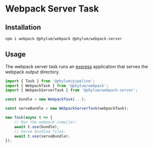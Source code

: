 # Webpack Server Task

## Installation
```bash
npm i webpack @phylum/webpack @phylum/webpack-server
```

## Usage
The webpack server task runs an [express](https://expressjs.com/) application that serves the webpack output directory.

```ts
import { Task } from '@phylum/pipeline';
import { WebpackTask } from '@phylum/webpack';
import { WebpackServerTask } from '@phylum/webpack-server';

const bundle = new WebpackTask(...);

const serveBundle = new WebpackServerTask(webpackTask);

new Task(async t => {
	// Run the webpack compiler:
	await t.use(bundle);
	// Serve bundled files:
	await t.use(serveBundle);
});
```
